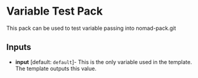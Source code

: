 # Variable Test Pack

This pack can be used to test variable passing into nomad-pack.git

## Inputs

* **input** [default: `default`]- This is the only variable used in the template.
The template outputs this value.
